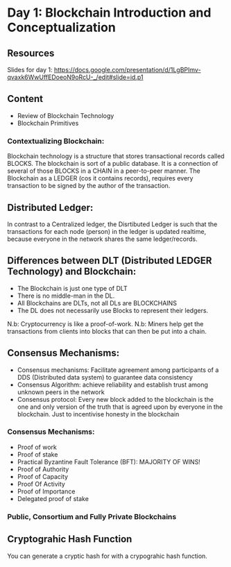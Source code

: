 # Day 1: Blockchain Introduction and Conceptualization

## Resources

Slides for day 1: https://docs.google.com/presentation/d/1LgBPImv-qvaxk6WwUffEDoeoN9oRcU-_/edit#slide=id.p1

## Content

- Review of Blockchain Technology
- Blockchain Primitives


### Contextualizing Blockchain:

Blockchain technology is a structure that stores transactional records called BLOCKS. The blockchain is sort of a public database. It is a connection
of several of those BLOCKS in a CHAIN in a peer-to-peer manner. The Blockchain as a LEDGER (cos it contains records), requires every transaction to be signed by the
author of the transaction.


## Distributed Ledger:

In contrast to a Centralized ledger, the Disrtibuted Ledger is such that the transactions for each node (person) in the ledger is updated realtime, because everyone 
in the network shares the same ledger/records.


## Differences between DLT (Distributed LEDGER Technology) and Blockchain:

- The Blockchain is just one type of DLT
- There is no middle-man in the DL.
- All Blockchains are DLTs, not all DLs are BLOCKCHAINS
- The DL does not necessarily use Blocks to represent their ledgers.



N.b: Cryptocurrency is like a proof-of-work.
N.b: Miners help get the transactions from clients into blocks that can then be put into a chain.


## Consensus Mechanisms:

- Consensus mechanisms: Facilitate agreement among participants of a DDS (Distributed data system) to guarantee data consistency
- Consensus Algorithm: achieve reliability and establish trust among unknown peers in the network
- Consensus protocol: Every new block added to the blockchain is the one and only version of the truth that is agreed upon by everyone in the blockchain. Just to incentivise honesty in the blockchain

### Consensus Mechanisms:

- Proof of work
- Proof of stake
- Practical Byzantine Fault Tolerance (BFT): MAJORITY OF WINS! 
- Proof of Authority
- Proof of Capacity
- Proof Of Activity
- Proof of Importance
- Delegated proof of stake


### Public, Consortium and Fully Private Blockchains


## Cryptograhic Hash Function

You can generate a cryptic hash for with a crypograhic hash function.


